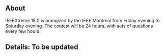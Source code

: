 ## About
IEEEXtreme 18.0 is orangized by the IEEE Montreal from Friday evening to Saturday evening.
The contest will be 24 hours, with sets of questions every few hours.

## Details: To be updated
